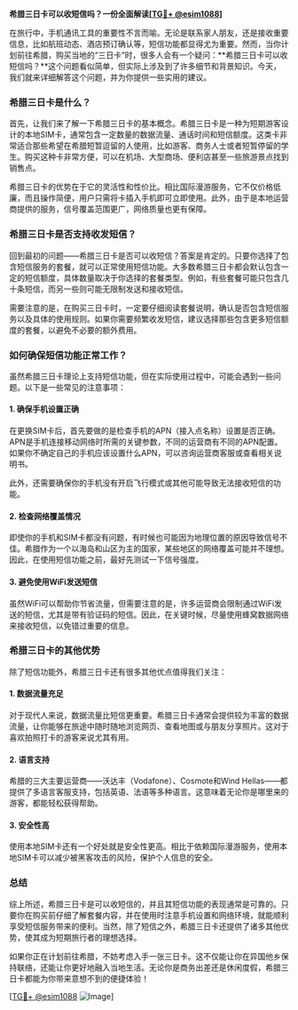 **希腊三日卡可以收短信吗？一份全面解读[[TG💪+ @esim1088](https://t.me/s/esim1088)]**

在旅行中，手机通讯工具的重要性不言而喻。无论是联系家人朋友，还是接收重要信息，比如航班动态、酒店预订确认等，短信功能都显得尤为重要。然而，当你计划前往希腊，购买当地的“三日卡”时，很多人会有一个疑问：**希腊三日卡可以收短信吗？**这个问题看似简单，但实际上涉及到了许多细节和背景知识。今天，我们就来详细解答这个问题，并为你提供一些实用的建议。

### 希腊三日卡是什么？

首先，让我们来了解一下希腊三日卡的基本概念。希腊三日卡是一种为短期游客设计的本地SIM卡，通常包含一定数量的数据流量、通话时间和短信额度。这类卡非常适合那些希望在希腊短暂逗留的人使用，比如游客、商务人士或者短暂停留的学生。购买这种卡非常方便，可以在机场、大型商场、便利店甚至一些旅游景点找到销售点。

希腊三日卡的优势在于它的灵活性和性价比。相比国际漫游服务，它不仅价格低廉，而且操作简便，用户只需将卡插入手机即可立即使用。此外，由于是本地运营商提供的服务，信号覆盖范围更广，网络质量也更有保障。

### 希腊三日卡是否支持收发短信？

回到最初的问题——希腊三日卡是否可以收短信？答案是肯定的。只要你选择了包含短信服务的套餐，就可以正常使用短信功能。大多数希腊三日卡都会默认包含一定的短信额度，具体数量取决于你选择的套餐类型。例如，有些套餐可能只包含几十条短信，而另一些则可能无限制发送和接收短信。

需要注意的是，在购买三日卡时，一定要仔细阅读套餐说明，确认是否包含短信服务以及具体的使用规则。如果你需要频繁收发短信，建议选择那些包含更多短信额度的套餐，以避免不必要的额外费用。

### 如何确保短信功能正常工作？

虽然希腊三日卡理论上支持短信功能，但在实际使用过程中，可能会遇到一些问题。以下是一些常见的注意事项：

#### 1. 确保手机设置正确

在更换SIM卡后，首先要做的是检查手机的APN（接入点名称）设置是否正确。APN是手机连接移动网络时所需的关键参数，不同的运营商有不同的APN配置。如果你不确定自己的手机应该设置什么APN，可以咨询运营商客服或查看相关说明书。

此外，还需要确保你的手机没有开启飞行模式或其他可能导致无法接收短信的功能。

#### 2. 检查网络覆盖情况

即使你的手机和SIM卡都没有问题，有时候也可能因为地理位置的原因导致信号不佳。希腊作为一个以海岛和山区为主的国家，某些地区的网络覆盖可能并不理想。因此，在使用短信功能之前，最好先测试一下信号强度。

#### 3. 避免使用WiFi发送短信

虽然WiFi可以帮助你节省流量，但需要注意的是，许多运营商会限制通过WiFi发送的短信，尤其是带有验证码的短信。因此，在关键时候，尽量使用蜂窝数据网络来接收短信，以免错过重要的信息。

### 希腊三日卡的其他优势

除了短信功能外，希腊三日卡还有很多其他优点值得我们关注：

#### 1. 数据流量充足

对于现代人来说，数据流量比短信更重要。希腊三日卡通常会提供较为丰富的数据流量，让你能够在旅途中随时随地浏览网页、查看地图或与朋友分享照片。这对于喜欢拍照打卡的游客来说尤其有用。

#### 2. 语言支持

希腊的三大主要运营商——沃达丰（Vodafone）、Cosmote和Wind Hellas——都提供了多语言客服支持，包括英语、法语等多种语言。这意味着无论你是哪里来的游客，都能轻松获得帮助。

#### 3. 安全性高

使用本地SIM卡还有一个好处就是安全性更高。相比于依赖国际漫游服务，使用本地SIM卡可以减少被黑客攻击的风险，保护个人信息的安全。

### 总结

综上所述，希腊三日卡是可以收短信的，并且其短信功能的表现通常是可靠的。只要你在购买前仔细了解套餐内容，并在使用时注意手机设置和网络环境，就能顺利享受短信服务带来的便利。当然，除了短信之外，希腊三日卡还提供了诸多其他优势，使其成为短期旅行者的理想选择。

如果你正在计划前往希腊，不妨考虑入手一张三日卡。这不仅能让你在异国他乡保持联络，还能让你更好地融入当地生活。无论你是商务出差还是休闲度假，希腊三日卡都能为你带来意想不到的便捷体验！

[[TG💪+ @esim1088](https://t.me/s/esim1088) ![Image](https://i.postimg.cc/4NQfJmqS/Snipaste-2025-05-13-00-14-12.png)]